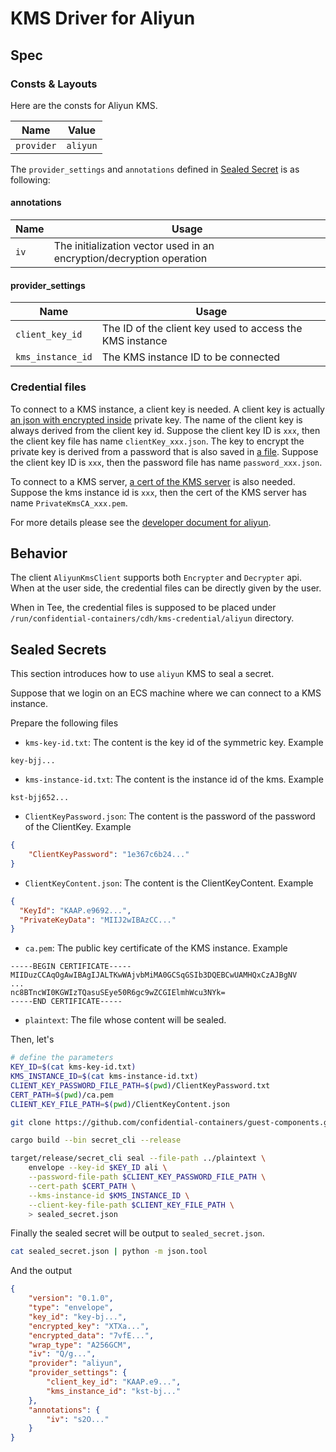 # KMS Driver for Aliyun

## Spec

### Consts & Layouts

Here are the consts for Aliyun KMS.

| Name               | Value       |
| ------------------ | ----------- |
| `provider`       	 | `aliyun`       |

The `provider_settings` and `annotations` defined in [Sealed Secret](../SEALED_SECRET.md#format) is as following:

#### annotations

| Name               | Usage                                                                |
| ------------------ | -------------------------------------------------------------------- |
| `iv`       	     | The initialization vector used in an encryption/decryption operation |

#### provider_settings

| Name               | Usage                                                                |
| ------------------ | -------------------------------------------------------------------- |
| `client_key_id`    | The ID of the client key used to access the KMS instance             |
| `kms_instance_id`  | The KMS instance ID to be connected                                  |

### Credential files

To connect to a KMS instance, a client key is needed. A client key is actually
[an json with encrypted inside](../../kms/src/plugins/aliyun/example_credential/clientKey_KAAP.f4c8____.json)
private key. The name of the client key is always derived from the client key id. Suppose the
client key ID is `xxx`, then the client key file has name `clientKey_xxx.json`. The key to encrypt
the private key is derived from a password that is also saved in [a file](../../kms/src/plugins/aliyun/example_credential/password_KAAP.f4c8____.json).
Suppose the client key ID is `xxx`, then the password file has name `password_xxx.json`.

To connect to a KMS server, [a cert of the KMS server](../../kms/src/plugins/aliyun/example_credential/PrivateKmsCA_kst-shh64702cf2jvc_____.pem)
is also needed. Suppose the kms instance id is `xxx`, then the cert of the KMS server has name `PrivateKmsCA_xxx.pem`.

For more details please see the [developer document for aliyun](https://www.alibabacloud.com/help/en/key-management-service/latest/api-overview?spm=a2c63.l28256.0.0.bc4f4c6fB82yGa).

## Behavior

The client `AliyunKmsClient` supports both `Encrypter` and `Decrypter` api. When at the
user side, the credential files can be directly given by the user.

When in Tee, the credential files is supposed to be placed under `/run/confidential-containers/cdh/kms-credential/aliyun` directory.

## Sealed Secrets

This section introduces how to use `aliyun` KMS to seal a secret.

Suppose that we login on an ECS machine where we can connect to a KMS instance.

Prepare the following files
- `kms-key-id.txt`: The content is the key id of the symmetric key. Example
```
key-bjj...
```
- `kms-instance-id.txt`: The content is the instance id of the kms. Example
```
kst-bjj652...
```
- `ClientKeyPassword.json`: The content is the password of the password of the ClientKey. Example
```json
{
    "ClientKeyPassword": "1e367c6b24..."
}
```
- `ClientKeyContent.json`: The content is the ClientKeyContent. Example
```json
{
  "KeyId": "KAAP.e9692...",
  "PrivateKeyData": "MIIJ2wIBAzCC..."
}
```
- `ca.pem`: The public key certificate of the KMS instance. Example
```
-----BEGIN CERTIFICATE-----
MIIDuzCCAqOgAwIBAgIJALTKwWAjvbMiMA0GCSqGSIb3DQEBCwUAMHQxCzAJBgNV
...
nc8BTncWI0KGWIzTQasuSEye50R6gc9wZCGIElmhWcu3NYk=
-----END CERTIFICATE-----
```
- `plaintext`: The file whose content will be sealed.

Then, let's 
```bash
# define the parameters
KEY_ID=$(cat kms-key-id.txt)
KMS_INSTANCE_ID=$(cat kms-instance-id.txt)
CLIENT_KEY_PASSWORD_FILE_PATH=$(pwd)/ClientKeyPassword.txt
CERT_PATH=$(pwd)/ca.pem
CLIENT_KEY_FILE_PATH=$(pwd)/ClientKeyContent.json

git clone https://github.com/confidential-containers/guest-components.git && cd guest-components

cargo build --bin secret_cli --release

target/release/secret_cli seal --file-path ../plaintext \
    envelope --key-id $KEY_ID ali \
    --password-file-path $CLIENT_KEY_PASSWORD_FILE_PATH \
    --cert-path $CERT_PATH \
    --kms-instance-id $KMS_INSTANCE_ID \
    --client-key-file-path $CLIENT_KEY_FILE_PATH \
    > sealed_secret.json
```

Finally the sealed secret will be output to `sealed_secret.json`.

```bash
cat sealed_secret.json | python -m json.tool
```

And the output
```json
{
    "version": "0.1.0",
    "type": "envelope",
    "key_id": "key-bj...",
    "encrypted_key": "XTXa...",
    "encrypted_data": "7vfE...",
    "wrap_type": "A256GCM",
    "iv": "Q/g...",
    "provider": "aliyun",
    "provider_settings": {
        "client_key_id": "KAAP.e9...",
        "kms_instance_id": "kst-bj..."
    },
    "annotations": {
        "iv": "s2O..."
    }
}
```
